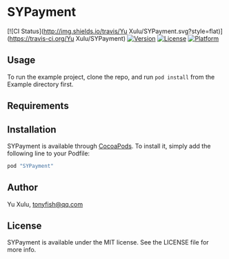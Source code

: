 # SYPayment

[![CI Status](http://img.shields.io/travis/Yu Xulu/SYPayment.svg?style=flat)](https://travis-ci.org/Yu Xulu/SYPayment)
[![Version](https://img.shields.io/cocoapods/v/SYPayment.svg?style=flat)](http://cocoapods.org/pods/SYPayment)
[![License](https://img.shields.io/cocoapods/l/SYPayment.svg?style=flat)](http://cocoapods.org/pods/SYPayment)
[![Platform](https://img.shields.io/cocoapods/p/SYPayment.svg?style=flat)](http://cocoapods.org/pods/SYPayment)

## Usage

To run the example project, clone the repo, and run `pod install` from the Example directory first.

## Requirements

## Installation

SYPayment is available through [CocoaPods](http://cocoapods.org). To install
it, simply add the following line to your Podfile:

```ruby
pod "SYPayment"
```

## Author

Yu Xulu, tonyfish@qq.com

## License

SYPayment is available under the MIT license. See the LICENSE file for more info.
